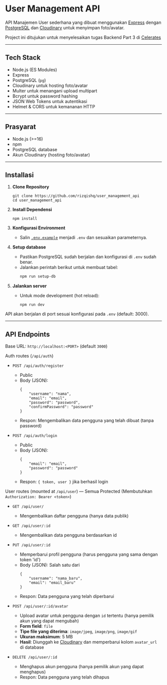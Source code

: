# User Management API

API Manajemen User sederhana yang dibuat menggunakan [Express](https://expressjs.com/) dengan [PostgreSQL](https://www.postgresql.org/) dan [Cloudinary](https://cloudinary.com/) untuk menyimpan foto/avatar.

Project ini ditujukan untuk menyelesaikan tugas Backend Part 3 di [Celerates](https://celerates.co.id)

---

## Tech Stack
- Node.js (ES Modules)
- Express
- PostgreSQL (`pg`)
- Cloudinary untuk hosting foto/avatar
- Multer untuk menangani upload multipart
- Bcrypt untuk password hashing
- JSON Web Tokens untuk autentikasi
- Helmet & CORS untuk kemananan HTTP

---

## Prasyarat

- Node.js (>=16)
- npm
- PostgreSQL database
- Akun Cloudinary (hosting foto/avatar)

---

## Installasi

1. **Clone Repository**
    ```
    git clone https://github.com/rizqishq/user_management_api
    cd user_management_api
    ```

1. **Install Dependensi**
   ```
   npm install
   ```

2. **Konfigurasi Environment**
   - Salin [`.env.example`](./.env.example) menjadi `.env` dan sesuaikan parameternya.

3. **Setup database**
   - Pastikan PostgreSQL sudah berjalan dan konfigurasi di `.env` sudah benar.
   - Jalankan perintah berikut untuk membuat tabel:
     ```bash
     npm run setup-db
     ```

4. **Jalankan server**
   - Untuk mode development (hot reload):
     ```
     npm run dev
     ```
API akan berjalan di port sesuai konfigurasi pada `.env` (default: 3000).

---

## API Endpoints

Base URL: `http://localhost:<PORT>` (default `3000`)

Auth routes (`/api/auth`)
- `POST /api/auth/register`
  - Public
  - Body (JSON):
    ```
    {
        "username": "nama",
        "email": "email",
        "password": "password",
        "confirmPassword": "password"
    }
    ```
  - Respon: Mengembalikan data pengguna yang telah dibuat (tanpa password)

- `POST /api/auth/login`
  - Public
  - Body (JSON): 
    ```
    {
        "email": "email",
        "password": "password"
    }
    ```
  - Respon: `{ token, user }` jika berhasil login

User routes (mounted at `/api/user`) — Semua Protected (Membutuhkan `Authorization: Bearer <token>`)
- `GET /api/user/`
  - Mengembalikan daftar pengguna (hanya data publik)

- `GET /api/user/:id`
  - Mengembalikan data pengguna berdasarkan id

- `PUT /api/user/:id`
  - Memperbarui profil pengguna (harus pengguna yang sama dengan token 'id')
  - Body (JSON): Salah satu dari
    ```
    {
        "username": "nama_baru",
        "email": "email_baru"
    }
    ```
  - Respon: Data pengguna yang telah diperbarui

- `POST /api/user/:id/avatar`
  - Upload avatar untuk pengguna dengan `id` tertentu (hanya pemilik akun yang dapat mengubah)
  - **Form field**: `file`
  - **Tipe file yang diterima**: `image/jpeg`, `image/png`, `image/gif`
  - **Ukuran maksimum**: 5 MB
  - **Hasil**: Diunggah ke [Cloudinary](https://cloudinary.com) dan memperbarui kolom `avatar_url` di database

- `DELETE /api/user/:id`
  - Menghapus akun pengguna (hanya pemilik akun yang dapat menghapus)
  - Respon: Data pengguna yang telah dihapus
